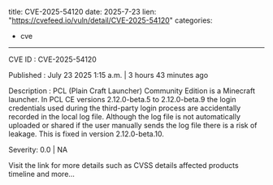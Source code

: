  
title: CVE-2025-54120
date: 2025-7-23
lien: "https://cvefeed.io/vuln/detail/CVE-2025-54120"
categories:
  - cve
---

CVE ID : CVE-2025-54120

Published :  July 23
2025
1:15 a.m. | 3 hours
43 minutes ago

Description : PCL (Plain Craft Launcher) Community Edition is a Minecraft launcher. In PCL CE versions 2.12.0-beta.5 to 2.12.0-beta.9
the login credentials used during the third-party login process are accidentally recorded in the local log file. Although the log file is not automatically uploaded or shared
if the user manually sends the log file
there is a risk of leakage. This is fixed in version 2.12.0-beta.10.

Severity: 0.0 | NA

Visit the link for more details
such as CVSS details
affected products
timeline
and more...
